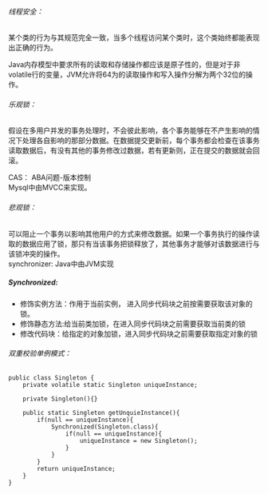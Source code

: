 ###### 线程安全：       
某个类的行为与其规范完全一致，当多个线程访问某个类时，这个类始终都能表现出正确的行为。

Java内存模型中要求所有的读取和存储操作都应该是原子性的，但是对于非volatile行的变量，JVM允许将64为的读取操作和写入操作分解为两个32位的操作。

###### 乐观锁：    
假设在多用户并发的事务处理时，不会彼此影响，各个事务能够在不产生影响的情况下处理各自影响的那部分数据。在数据提交更新前，每个事务都会检查在该事务读取数据后，有没有其他的事务修改过数据，若有更新则，正在提交的数据就会回滚。    

CAS： ABA问题-版本控制    
Mysql中由MVCC来实现。
###### 悲观锁：    
可以阻止一个事务以影响其他用户的方式来修改数据。如果一个事务执行的操作读取的数据应用了锁，那只有当该事务把锁释放了，其他事务才能够对该数据进行与该锁冲突的操作。    
synchronizer: Java中由JVM实现     

##### Synchronized:    
- 修饰实例方法：作用于当前实例， 进入同步代码块之前按需要获取该对象的锁。    
- 修饰静态方法:给当前类加锁，在进入同步代码块之前需要获取当前类的锁
- 修改代码块：给指定的对象加锁，进入同步代码块之前需要获取指定对象的锁

###### 双重校验单例模式：    

```
public class Singleton {
    private volatile static Singleton uniqueInstance;
    
    private Singleton(){}
    
    public static Singleton getUnquieInstance(){
        if(null == uniqueInstance){
            Synchronized(Singleton.class){
                if(null == uniqueInstance){
                    uniqueInstance = new Singleton();
                }
            }
        }
        return uniqueInstance;
    }
}
```
